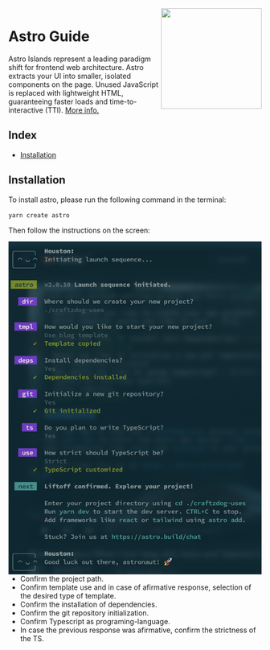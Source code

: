 <img src="" align="right" width="200" height="200" />

# Astro Guide

Astro Islands represent a leading paradigm shift for frontend web architecture. Astro extracts your UI into smaller,
isolated components on the page. Unused JavaScript is replaced with lightweight HTML, guaranteeing faster
loads and time-to-interactive (TTI). [More info.](https://astro.build/)

## Index

- [Installation](#installation)

## Installation

To install astro, please run the following command in the terminal:

```
yarn create astro
```

Then follow the instructions on the screen:

<img src="https://github.com/Gorachevsky/guides/blob/develop/frameworks/astro/docs/images/astro-init.png?raw=true" align="right" width="600" />

- Confirm the project path.
- Confirm template use and in case of afirmative response, selection of the desired type of template.
- Confirm the installation of dependencies.
- Confirm the git repository initialization.
- Confirm Typescript as programing-language.
- In case the previous response was afirmative, confirm the strictness of the TS.
